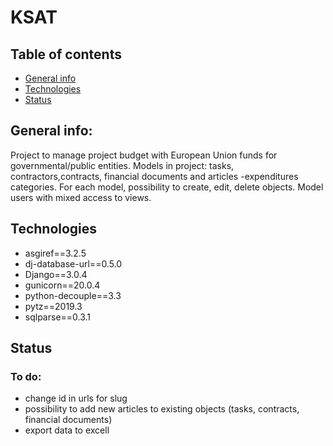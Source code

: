 # KSAT

## Table of contents
* [General info](#general-info)
* [Technologies](#technologies)
* [Status](#status)


## General info:

Project to manage project budget with European Union funds for governmental/public entities. 
Models in project: tasks, contractors,contracts, financial documents and articles -expenditures categories. 
For each model, possibility to create, edit, delete objects.
Model users with mixed access to views.

## Technologies

* asgiref==3.2.5
* dj-database-url==0.5.0
* Django==3.0.4
* gunicorn==20.0.4
* python-decouple==3.3
* pytz==2019.3
* sqlparse==0.3.1

## Status

### To do:
* change id in urls for slug
* possibility to add new articles to existing objects (tasks, contracts, financial documents)
* export data to excell
